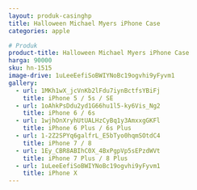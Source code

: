 ```yaml
---
layout: produk-casinghp
title: Halloween Michael Myers iPhone Case
categories: apple

# Produk
product-title: Halloween Michael Myers iPhone Case
harga: 90000
sku: hn-1515
image-drive: 1uLeeEefiSoBWIYNoBc19ogvhi9yFyvm1
gallery:
  - url: 1MKh1wX_jcVnKb2lFdu7iynBctfsYBiFj
    title: iPhone 5 / 5s / SE
  - url: 1oAhkPsDdu2yd1G66hu1l5-ky6Vis_Ng2
    title: iPhone 6 / 6s
  - url: 1wjhOnXryhUtUALHzCyBq1y3AmxxgGKFl
    title: iPhone 6 Plus / 6s Plus
  - url: 1-2Z2SPYq6galfrL_E5bTyo0hqmSOtdC4
    title: iPhone 7 / 8
  - url: 1Ey_CBR8ABIhC0X_4BxPgpVp5sEPzdWVt
    title: iPhone 7 Plus / 8 Plus
  - url: 1uLeeEefiSoBWIYNoBc19ogvhi9yFyvm1
    title: iPhone X
---
```

